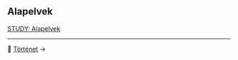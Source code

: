 ## Alapelvek

[STUDY: Alapelvek](https://github.com/kaktusztea/km100/wiki/STUDY.alapelvek)


---

🔗 [Történet](002_tortenet.md) →
